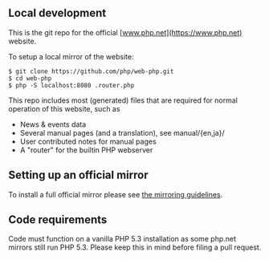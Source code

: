 ## Local development

This is the git repo for the official [www.php.net](https://www.php.net) website.

To setup a local mirror of the website:

    $ git clone https://github.com/php/web-php.git
	$ cd web-php
	$ php -S localhost:8080 .router.php


This repo includes most (generated) files that are required for normal
operation of this website, such as

 - News & events data
 - Several manual pages (and a translation), see manual/{en,ja}/
 - User contributed notes for manual pages
 - A "router" for the builtin PHP webserver


## Setting up an official mirror

To install a full official mirror please see [the mirroring guidelines](https://www.php.net/mirroring).

## Code requirements

Code must function on a vanilla PHP 5.3 installation as some php.net mirrors still run PHP 5.3.
Please keep this in mind before filing a pull request.
